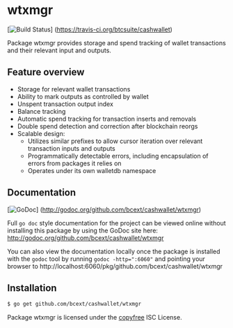 wtxmgr
======

[![Build Status](https://travis-ci.org/btcsuite/cashwallet.png?branch=master)]
(https://travis-ci.org/btcsuite/cashwallet)

Package wtxmgr provides storage and spend tracking of wallet transactions and
their relevant input and outputs.

## Feature overview

- Storage for relevant wallet transactions
- Ability to mark outputs as controlled by wallet
- Unspent transaction output index
- Balance tracking
- Automatic spend tracking for transaction inserts and removals
- Double spend detection and correction after blockchain reorgs
- Scalable design:
  - Utilizes similar prefixes to allow cursor iteration over relevant transaction
    inputs and outputs
  - Programmatically detectable errors, including encapsulation of errors from
    packages it relies on
  - Operates under its own walletdb namespace
    
## Documentation

[![GoDoc](https://godoc.org/github.com/bcext/cashwallet/wtxmgr?status.png)]
(http://godoc.org/github.com/bcext/cashwallet/wtxmgr)

Full `go doc` style documentation for the project can be viewed online without
installing this package by using the GoDoc site here:
http://godoc.org/github.com/bcext/cashwallet/wtxmgr

You can also view the documentation locally once the package is installed with
the `godoc` tool by running `godoc -http=":6060"` and pointing your browser to
http://localhost:6060/pkg/github.com/bcext/cashwallet/wtxmgr

## Installation

```bash
$ go get github.com/bcext/cashwallet/wtxmgr
```

Package wtxmgr is licensed under the [copyfree](http://copyfree.org) ISC
License.
